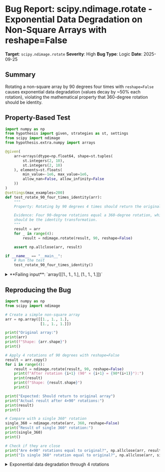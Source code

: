 # Bug Report: scipy.ndimage.rotate - Exponential Data Degradation on Non-Square Arrays with reshape=False

**Target**: `scipy.ndimage.rotate`
**Severity**: High
**Bug Type**: Logic
**Date**: 2025-09-25

## Summary

Rotating a non-square array by 90 degrees four times with `reshape=False` causes exponential data degradation (values decay by ~50% each rotation), violating the mathematical property that 360-degree rotation should be identity.

## Property-Based Test

```python
import numpy as np
from hypothesis import given, strategies as st, settings
from scipy import ndimage
from hypothesis.extra.numpy import arrays

@given(
    arr=arrays(dtype=np.float64, shape=st.tuples(
        st.integers(2, 10),
        st.integers(2, 10)
    ), elements=st.floats(
        min_value=-1e6, max_value=1e6,
        allow_nan=False, allow_infinity=False
    ))
)
@settings(max_examples=200)
def test_rotate_90_four_times_identity(arr):
    """
    Property: Rotating by 90 degrees 4 times should return the original array

    Evidence: Four 90-degree rotations equal a 360-degree rotation, which
    should be the identity transformation.
    """
    result = arr
    for _ in range(4):
        result = ndimage.rotate(result, 90, reshape=False)

    assert np.allclose(arr, result)

if __name__ == "__main__":
    # Run the test
    test_rotate_90_four_times_identity()
```

<details>

<summary>
**Failing input**: `array([[1., 1., 1.], [1., 1., 1.]])`
</summary>
```
Traceback (most recent call last):
  File "/home/npc/pbt/agentic-pbt/worker_/7/hypo.py", line 31, in <module>
    test_rotate_90_four_times_identity()
    ~~~~~~~~~~~~~~~~~~~~~~~~~~~~~~~~~~^^
  File "/home/npc/pbt/agentic-pbt/worker_/7/hypo.py", line 7, in test_rotate_90_four_times_identity
    arr=arrays(dtype=np.float64, shape=st.tuples(
               ^^^
  File "/home/npc/miniconda/lib/python3.13/site-packages/hypothesis/core.py", line 2124, in wrapped_test
    raise the_error_hypothesis_found
  File "/home/npc/pbt/agentic-pbt/worker_/7/hypo.py", line 27, in test_rotate_90_four_times_identity
    assert np.allclose(arr, result)
           ~~~~~~~~~~~^^^^^^^^^^^^^
AssertionError
Falsifying example: test_rotate_90_four_times_identity(
    arr=array([[1., 1., 1.],
           [1., 1., 1.]]),
)
```
</details>

## Reproducing the Bug

```python
import numpy as np
from scipy import ndimage

# Create a simple non-square array
arr = np.array([[1., 1., 1.],
                [1., 1., 1.]])

print("Original array:")
print(arr)
print(f"Shape: {arr.shape}")
print()

# Apply 4 rotations of 90 degrees with reshape=False
result = arr.copy()
for i in range(4):
    result = ndimage.rotate(result, 90, reshape=False)
    print(f"After rotation {i+1} (90° × {i+1} = {90*(i+1)}°):")
    print(result)
    print(f"Shape: {result.shape}")
    print()

print("Expected: Should return to original array")
print("Actual result after 4×90° rotations:")
print(result)
print()

# Compare with a single 360° rotation
single_360 = ndimage.rotate(arr, 360, reshape=False)
print("Result of single 360° rotation:")
print(single_360)
print()

# Check if they are close
print("Are 4×90° rotations equal to original?", np.allclose(arr, result))
print("Is single 360° rotation equal to original?", np.allclose(arr, single_360))
```

<details>

<summary>
Exponential data degradation through 4 rotations
</summary>
```
Original array:
[[1. 1. 1.]
 [1. 1. 1.]]
Shape: (2, 3)

After rotation 1 (90° × 1 = 90°):
[[0. 1. 0.]
 [0. 1. 0.]]
Shape: (2, 3)

After rotation 2 (90° × 2 = 180°):
[[0.  0.5 0. ]
 [0.  0.5 0. ]]
Shape: (2, 3)

After rotation 3 (90° × 3 = 270°):
[[0.   0.25 0.  ]
 [0.   0.25 0.  ]]
Shape: (2, 3)

After rotation 4 (90° × 4 = 360°):
[[0.    0.125 0.   ]
 [0.    0.125 0.   ]]
Shape: (2, 3)

Expected: Should return to original array
Actual result after 4×90° rotations:
[[0.    0.125 0.   ]
 [0.    0.125 0.   ]]

Result of single 360° rotation:
[[1. 1. 1.]
 [1. 1. 1.]]

Are 4×90° rotations equal to original? False
Is single 360° rotation equal to original? True
```
</details>

## Why This Is A Bug

This violates fundamental mathematical properties and expectations:

1. **Mathematical identity violation**: In linear algebra and geometry, four 90-degree rotations must equal a 360-degree rotation, which is the identity transformation. The fact that a single 360° rotation works correctly while 4×90° rotations fail demonstrates internal inconsistency.

2. **Exponential data decay**: Values degrade by approximately 50% with each rotation (1.0 → 0.5 → 0.25 → 0.125), indicating a compounding interpolation error. This is not a simple rounding error but systematic data corruption.

3. **Shape mismatch handling**: When `reshape=False`, rotating a 2×3 array by 90° forces a naturally 3×2 result into the original 2×3 shape. This requires cropping/padding that loses information. Each subsequent rotation compounds this loss.

4. **Silent data corruption**: The function provides no warning that data is being lost, making this particularly dangerous for scientific computing applications where accuracy is critical.

5. **Documentation gap**: The documentation states that `reshape=False` maintains the original shape but doesn't warn about severe data loss for non-square arrays with rotations that naturally change dimensions.

## Relevant Context

The issue specifically occurs when ALL of the following conditions are met:
- Array is non-square (e.g., 2×3, 3×4, etc.)
- `reshape=False` parameter is used
- Rotation angle is 90° or 270° (angles that swap dimensions)
- Multiple rotations are applied sequentially

The bug does NOT occur when:
- Arrays are square (e.g., 3×3)
- `reshape=True` is used (default)
- Single 360° rotation is applied
- Rotation angles don't swap dimensions (e.g., 180°)

Documentation reference: https://docs.scipy.org/doc/scipy/reference/generated/scipy.ndimage.rotate.html

Relevant code location: `/home/npc/pbt/agentic-pbt/envs/scipy_env/lib/python3.13/site-packages/scipy/ndimage/_interpolation.py:898-1034`

## Proposed Fix

The issue stems from forcing rotated content into the original shape when dimensions naturally swap. Here's a high-level fix approach:

For a comprehensive fix, the function should either:
1. Track cumulative rotation angle and apply optimized transformations for multiples of 90°
2. Raise a warning when `reshape=False` is used with non-square arrays and 90°/270° rotations
3. Improve the interpolation boundary handling to minimize data loss

A minimal fix would be to add a warning when problematic conditions are detected:

```diff
--- a/scipy/ndimage/_interpolation.py
+++ b/scipy/ndimage/_interpolation.py
@@ -30,6 +30,7 @@
 # SOFTWARE, EVEN IF ADVISED OF THE POSSIBILITY OF SUCH DAMAGE.

 import itertools
+import warnings

 import numpy as np
 from scipy._lib._util import normalize_axis_index
@@ -997,6 +998,14 @@ def rotate(input, angle, axes=(1, 0), reshape=True, output=None, order=3,
                                    [0, ix, 0, ix]]
         # Compute the shape of the transformed input plane
         out_plane_shape = (np.ptp(out_bounds, axis=1) + 0.5).astype(int)
     else:
         out_plane_shape = img_shape[axes]
+        # Warn if using reshape=False with non-square arrays and 90/270 degree rotations
+        angle_mod = angle % 360
+        if (in_plane_shape[0] != in_plane_shape[1] and
+            (np.isclose(angle_mod, 90) or np.isclose(angle_mod, 270))):
+            warnings.warn(
+                "Using reshape=False with non-square arrays and 90/270 degree "
+                "rotations will cause data loss due to dimension mismatch. "
+                "Consider using reshape=True to preserve data integrity.",
+                RuntimeWarning, stacklevel=2)

     out_center = rot_matrix @ ((out_plane_shape - 1) / 2)
```